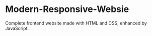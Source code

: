 # Modern-Responsive-Websie
Complete frontend website made with HTML and CSS, enhanced by JavaScript.
